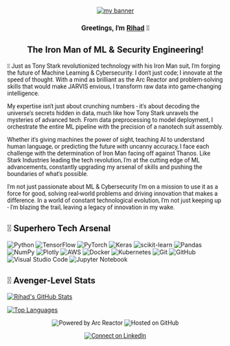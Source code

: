 
<p align="center">
  <a href="https://2series.github.io/" target="_blank" rel="noreferrer"><img src="https://user-images.githubusercontent.com/39242447/151675327-800eba04-30b5-4bcf-924e-a8e4144c7ea0.jpg" alt="my banner"></a>
</p>

<h3 align="center" style="font-family: 'Roboto', sans-serif;">
Greetings, I'm <a href="https://2series.github.io/" target="_blank" rel="noreferrer">Rihad</a> 👋
</h3>

<h2 align="center" style="font-family: 'Roboto', sans-serif;">
The Iron Man of ML & Security Engineering!
</h2> 

<div style="font-family: 'Roboto', sans-serif;">

🚀 Just as Tony Stark revolutionized technology with his Iron Man suit, I'm forging the future of Machine Learning & Cybersecurity. I don't just code; I innovate at the speed of thought. With a mind as brilliant as the Arc Reactor and problem-solving skills that would make JARVIS envious, I transform raw data into game-changing intelligence.

My expertise isn't just about crunching numbers - it's about decoding the universe's secrets hidden in data, much like how Tony Stark unravels the mysteries of advanced tech. From data preprocessing to model deployment, I orchestrate the entire ML pipeline with the precision of a nanotech suit assembly.

Whether it's giving machines the power of sight, teaching AI to understand human language, or predicting the future with uncanny accuracy, I face each challenge with the determination of Iron Man facing off against Thanos. Like Stark Industries leading the tech revolution, I'm at the cutting edge of ML advancements, constantly upgrading my arsenal of skills and pushing the boundaries of what's possible.

I'm not just passionate about ML & Cybersecurity I'm on a mission to use it as a force for good, solving real-world problems and driving innovation that makes a difference. In a world of constant technological evolution, I'm not just keeping up - I'm blazing the trail, leaving a legacy of innovation in my wake.

</div>

<h2 style="font-family: 'Roboto', sans-serif;">💼 Superhero Tech Arsenal</h2>

![Python](https://img.shields.io/badge/python-3670A0?style=for-the-badge&logo=python&logoColor=ffdd54)
![TensorFlow](https://img.shields.io/badge/TensorFlow-%23FF6F00.svg?style=for-the-badge&logo=TensorFlow&logoColor=white)
![PyTorch](https://img.shields.io/badge/PyTorch-%23EE4C2C.svg?style=for-the-badge&logo=PyTorch&logoColor=white)
![Keras](https://img.shields.io/badge/Keras-%23D00000.svg?style=for-the-badge&logo=Keras&logoColor=white)
![scikit-learn](https://img.shields.io/badge/scikit--learn-%23F7931E.svg?style=for-the-badge&logo=scikit-learn&logoColor=white)
![Pandas](https://img.shields.io/badge/pandas-%23150458.svg?style=for-the-badge&logo=pandas&logoColor=white)
![NumPy](https://img.shields.io/badge/numpy-%23013243.svg?style=for-the-badge&logo=numpy&logoColor=white)
![Plotly](https://img.shields.io/badge/Plotly-%233F4F75.svg?style=for-the-badge&logo=plotly&logoColor=white)
![AWS](https://img.shields.io/badge/AWS-%23FF9900.svg?style=for-the-badge&logo=amazon-aws&logoColor=white)
![Docker](https://img.shields.io/badge/docker-%230db7ed.svg?style=for-the-badge&logo=docker&logoColor=white)
![Kubernetes](https://img.shields.io/badge/kubernetes-%23326ce5.svg?style=for-the-badge&logo=kubernetes&logoColor=white)
![Git](https://img.shields.io/badge/git-%23F05033.svg?style=for-the-badge&logo=git&logoColor=white)
![GitHub](https://img.shields.io/badge/github-%23121011.svg?style=for-the-badge&logo=github&logoColor=white)
![Visual Studio Code](https://img.shields.io/badge/Visual%20Studio%20Code-0078d7.svg?style=for-the-badge&logo=visual-studio-code&logoColor=white)
![Jupyter Notebook](https://img.shields.io/badge/jupyter-%23FA0F00.svg?style=for-the-badge&logo=jupyter&logoColor=white)

<h2 style="font-family: 'Roboto', sans-serif;">🚀 Avenger-Level Stats</h2>

[![Rihad's GitHub Stats](https://github-readme-stats.vercel.app/api?username=2series&show_icons=true&theme=radical)](https://github.com/2series)

[![Top Languages](https://github-readme-stats.vercel.app/api/top-langs/?username=2series&layout=compact&theme=radical)](https://github.com/2series)

<p align="center" style="font-family: 'Roboto', sans-serif;">
  <img src="https://img.shields.io/badge/Powered%20by-Arc%20Reactor-blue?style=for-the-badge&logo=iron-man&logoColor=white" alt="Powered by Arc Reactor">
  <img src="https://img.shields.io/badge/Hosted%20on-GitHub-black?style=for-the-badge&logo=github&logoColor=white" alt="Hosted on GitHub">
</p>

<p align="center" style="font-family: 'Roboto', sans-serif;">
  <a href="https://www.linkedin.com/in/rihadvariawa/" target="_blank">
    <img src="https://img.shields.io/badge/Connect%20on-LinkedIn-blue?style=for-the-badge&logo=linkedin&logoColor=white" alt="Connect on LinkedIn">
  </a>
</p>
